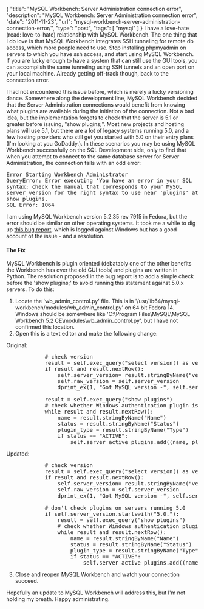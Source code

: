 {
  "title": "MySQL Workbench: Server Administration connection error",
  "description": "MySQL Workbench: Server Administration connection error",
  "date": "2011-11-23",
  "url": "mysql-workbench-server-administration-connection-error/",
  "type": "post",
  "tags": [
    "mysql"
  ]
}
I have a love-hate (read: love-to-hate) relationship with MySQL Workbench. The one thing that I do love is that MySQL Workbench integrates SSH tunneling for remote db access, which more people need to use. Stop installing phpmyadmin on servers to which you have ssh access, and start using MySQL Workbench. If you are lucky enough to have a system that can still use the GUI tools, you can accomplish the same tunneling using SSH tunnels and an open port on your local machine. Already getting off-track though, back to the connection error.

I had not encountered this issue before, which is merely a lucky versioning dance. Somewhere along the development line, MySQL Workbench decided that the Server Administration connections would benefit from knowing what plugins are available during the initiation of the connection. Not a bad idea, but the implementation forgets to check that the server is 5.1 or greater before issuing, "show plugins;". Most new projects and hosting plans will use 5.1, but there are a lot of legacy systems running 5.0, and a few hosting providers who still get you started with 5.0 on their entry plans (I'm looking at you GoDaddy.). In these scenarios you may be using MySQL Workbench successfully on the SQL Development side, only to find that when you attempt to connect to the same database server for Server Administration, the connection fails with an odd error:

<pre>
Error Starting Workbench Administrator
QueryError: Error executing 'You have an error in your SQL 
syntax; check the manual that corresponds to your MySQL
server version for the right syntax to use near 'plugins' at line 1'
show plugins.
SQL Error: 1064
</pre>

I am using MySQL Workbench version 5.2.35 rev 7915 in Fedora, but the error should be similar on other operating systems. It took me a while to dig up [this bug report](http://bugs.mysql.com/bug.php?id=62549), which is logged against Windows but has a good account of the issue - and a resolution. 

#### The Fix

MySQL Workbench is plugin oriented (debatably one of the other benefits the Workbench has over the old GUI tools) and plugins are written in Python. The resolution proposed in the bug report is to add a simple check before the 'show plugins;' to avoid running this statement against 5.0.x servers. To do this:

1.  Locate the 'wb_admin_control.py' file. This is in '/usr/lib64/mysql-workbench/modules/wb_admin_control.py' on 64 bit Fedora 14\. Windows should be somewhere like 'C:\Program Files\MySQL\MySQL Workbench 5.2 CE\modules\wb_admin_control.py', but I have not confirmed this location.
2.  Open this is a text editor and make the following change:

Original:
<pre>
            # check version
            result = self.exec_query("select version() as version")
            if result and result.nextRow():
                self.server_version= result.stringByName("version")
                self.raw_version = self.server_version
                dprint_ex(1, "Got MySQL version -", self.server_version)

            result = self.exec_query("show plugins")
            # check whether Windows authentication plugin is available
            while result and result.nextRow():
                name = result.stringByName("Name")
                status = result.stringByName("Status")
                plugin_type = result.stringByName("Type")
                if status == "ACTIVE":
                    self.server_active_plugins.add((name, plugin_type))
</pre>
Updated:
<pre>
            # check version
            result = self.exec_query("select version() as version")
            if result and result.nextRow():
                self.server_version= result.stringByName("version")
                self.raw_version = self.server_version
                dprint_ex(1, "Got MySQL version -", self.server_version)

            # don't check plugins on servers running 5.0
            if self.server_version.startswith("5.0."):
                result = self.exec_query("show plugins")
                # check whether Windows authentication plugin is available
                while result and result.nextRow():
                    name = result.stringByName("Name")
                    status = result.stringByName("Status")
                    plugin_type = result.stringByName("Type")
                    if status == "ACTIVE":
                        self.server_active_plugins.add((name, plugin_type))
</pre>

3.  Close and reopen MySQL Workbench and watch your connection succeed.

Hopefully an update to MySQL Workbench will address this, but I'm not holding my breath.  Happy administrating.
